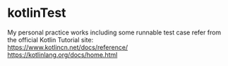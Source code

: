 # kotlinTest
My personal practice works including some runnable test case
refer from the official Kotlin Tutorial site:  
https://www.kotlincn.net/docs/reference/<br>
https://kotlinlang.org/docs/home.html
